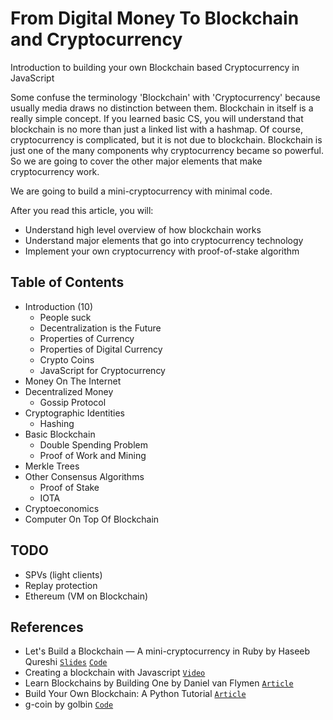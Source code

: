 # From Digital Money To Blockchain and Cryptocurrency
Introduction to building your own Blockchain based Cryptocurrency in JavaScript


Some confuse the terminology 'Blockchain' with 'Cryptocurrency' because usually media draws no distinction between them.
Blockchain in itself is a really simple concept.
If you learned basic CS, you will understand that blockchain is no more than just a linked list with a hashmap.
Of course, cryptocurrency is complicated, but it is not due to blockchain.
Blockchain is just one of the many components why cryptocurrency became so powerful.
So we are going to cover the other major elements that make cryptocurrency work.

We are going to build a mini-cryptocurrency with minimal code.

After you read this article, you will:

* Understand high level overview of how blockchain works
* Understand major elements that go into cryptocurrency technology
* Implement your own cryptocurrency with proof-of-stake algorithm

## Table of Contents

- Introduction (10)
  - People suck
  - Decentralization is the Future
  - Properties of Currency
  - Properties of Digital Currency
  - Crypto Coins
  - JavaScript for Cryptocurrency
- Money On The Internet
- Decentralized Money
  - Gossip Protocol
- Cryptographic Identities
  - Hashing
- Basic Blockchain
  - Double Spending Problem
  - Proof of Work and Mining
- Merkle Trees
- Other Consensus Algorithms
  - Proof of Stake
  - IOTA
- Cryptoeconomics
- Computer On Top Of Blockchain


## TODO

* SPVs (light clients)
* Replay protection
* Ethereum (VM on Blockchain)

## References

* Let's Build a Blockchain — A mini-cryptocurrency in Ruby by Haseeb Qureshi [`Slides`](https://speakerdeck.com/haseebq/lets-build-a-blockchain-a-mini-cryptocurrency-in-ruby) [`Code`](https://github.com/Haseeb-Qureshi/lets-build-a-blockchain)
* Creating a blockchain with Javascript [`Video`](https://www.youtube.com/watch?v=zVqczFZr124)
* Learn Blockchains by Building One by Daniel van Flymen [`Article`](https://hackernoon.com/learn-blockchains-by-building-one-117428612f46)
* Build Your Own Blockchain: A Python Tutorial [`Article`](http://ecomunsing.com/build-your-own-blockchain)
* g-coin by golbin [`Code`](https://github.com/golbin/g-coin)
